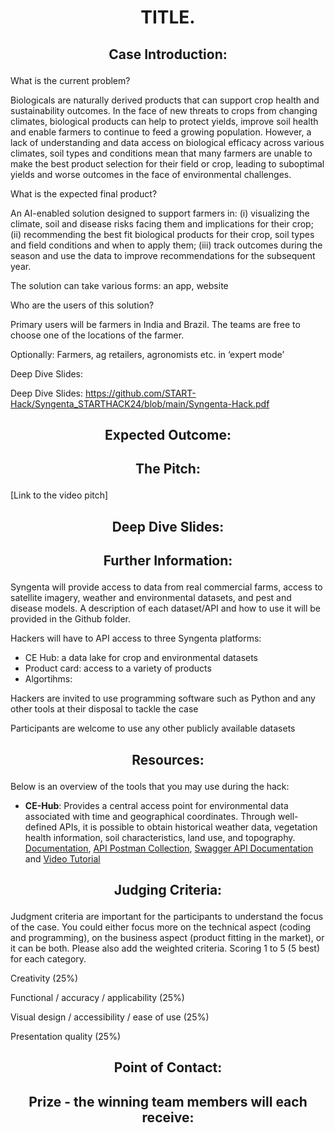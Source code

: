 # <p align="center"> TITLE. </p>





## <p align="center"> Case Introduction: </p>

What is the current problem?

Biologicals are naturally derived products that can support crop health and sustainability outcomes. In the face of new threats to crops from changing climates, biological products can help to protect yields, improve soil health and enable farmers to continue to feed a growing population. However, a lack of understanding and data access on biological efficacy across various climates, soil types and conditions mean that many farmers are unable to make the best product selection for their field or crop, leading to suboptimal yields and worse outcomes in the face of environmental challenges.

What is the expected final product?

An AI-enabled solution designed to support farmers in: 
(i) visualizing the climate, soil and disease risks facing them and implications for their crop; 
(ii) recommending the best fit biological products for their crop, soil types and field conditions and when to apply them; 
(iii) track outcomes during the season and use the data to improve recommendations for the subsequent year.

The solution can take various forms: an app, website

Who are the users of this solution?

Primary users will be farmers in India and Brazil. The teams are free to choose one of the locations of the farmer.  

Optionally: Farmers, ag retailers, agronomists etc. in ‘expert mode’

Deep Dive Slides:

Deep Dive Slides: https://github.com/START-Hack/Syngenta_STARTHACK24/blob/main/Syngenta-Hack.pdf


## <p align="center"> Expected Outcome: </p>



## <p align="center"> The Pitch: </p>
[Link to the video pitch]

## <p align="center"> Deep Dive Slides: </p>

## <p align="center"> Further Information: </p>

Syngenta will provide access to data from real commercial farms, access to satellite imagery, weather and environmental datasets, and pest and disease models. A description of each dataset/API and how to use it will be provided in the Github folder.  

Hackers will have to API access to three Syngenta platforms: 
- CE Hub: a data lake for crop and environmental datasets 
- Product card: access to a variety of products
- Algortihms:  

Hackers are invited to use programming software such as Python and any other tools at their disposal to tackle the case  

Participants are welcome to use any other publicly available datasets    


##  <p align="center"> Resources: </p>
Below is an overview of the tools that you may use during the hack:

- **CE-Hub**: Provides a central access point for environmental data associated with time and geographical coordinates. Through well-defined APIs, it is possible to obtain historical weather data, vegetation health information, soil characteristics, land use, and topography.​ [Documentation](https://github.com/syngenta/syngenta-start-global-hackathon-2024/blob/main/docs/api/ce%20hub/CEHub%20API%20Service%20Specification.docx), [API Postman Collection](https://github.com/syngenta/syngenta-start-global-hackathon-2024/blob/main/docs/api/ce%20hub/CE%20Hub%20API's.postman_collection.json), [Swagger API Documentation](https://services.cehub.syngenta-ais.com/swagger/index.html) and [Video Tutorial](https://github.com/syngenta/syngenta-start-global-hackathon-2024/blob/main/docs/api/ce%20hub/GMT20240319-133726_Recording_1920x1080.mp4)





## <p align="center"> Judging Criteria: </p>
Judgment criteria are important for the participants to understand the focus of the case. You could either focus more on the technical aspect (coding and programming), on the business aspect (product fitting in the market), or it can be both. Please also add the weighted criteria. Scoring 1 to 5 (5 best) for each category.  

Creativity (25%) 

Functional / accuracy / applicability (25%) 

Visual design / accessibility / ease of use (25%) 

Presentation quality (25%) 


## <p align="center"> Point of Contact: </p>


## <p align="center"> Prize - the winning team members will each receive: </p>
